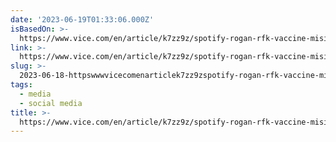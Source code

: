 ```yaml
---
date: '2023-06-19T01:33:06.000Z'
isBasedOn: >-
  https://www.vice.com/en/article/k7zz9z/spotify-rogan-rfk-vaccine-misinformation-policy
link: >-
  https://www.vice.com/en/article/k7zz9z/spotify-rogan-rfk-vaccine-misinformation-policy
slug: >-
  2023-06-18-httpswwwvicecomenarticlek7zz9zspotify-rogan-rfk-vaccine-misinformation-policy
tags:
  - media
  - social media
title: >-
  https://www.vice.com/en/article/k7zz9z/spotify-rogan-rfk-vaccine-misinformation-policy
---
```


